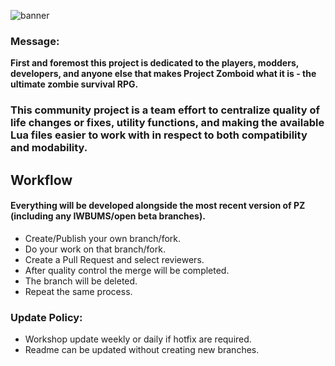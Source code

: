![banner](https://raw.githubusercontent.com/ChuckTheSheep/pz-community-patch/main/images/bannerTrim.png)
####
### Message:
<b>First and foremost this project is dedicated to the players, modders, developers, and anyone else that makes Project Zomboid what it is - the ultimate zombie survival RPG.</b>

####
### This community project is a team effort to centralize quality of life changes or fixes, utility functions, and making the available Lua files easier to work with in respect to both compatibility and modability.

###
## Workflow
#### Everything will be developed alongside the most recent version of PZ (including any IWBUMS/open beta branches).

- Create/Publish your own branch/fork.  
- Do your work on that branch/fork.
- Create a Pull Request and select reviewers.  
- After quality control the merge will be completed.  
- The branch will be deleted.  
- Repeat the same process.  
  
### Update Policy:
- Workshop update weekly or daily if hotfix are required.
- Readme can be updated without creating new branches.

